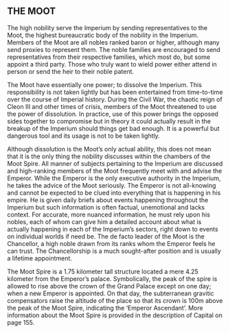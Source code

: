 ## THE MOOT

The high nobility serve the Imperium by sending representatives to the Moot, the highest bureaucratic body of the nobility in the Imperium. Members of the Moot are all nobles ranked baron or higher, although many send proxies to represent them. The noble families are encouraged to send representatives from their respective families, which most do, but some appoint a third party. Those who truly want to wield power either attend in person or send the heir to their noble patent.

The Moot have essentially one power; to dissolve the Imperium. This responsibility is not taken lightly but has been entertained from time-to-time over the course of Imperial history. During the Civil War, the chaotic reign of Cleon III and other times of crisis, members of the Moot threatened to use the power of dissolution. In practice, use of this power brings the opposed sides together to compromise but in theory it could actually result in the breakup of the Imperium should things get bad enough. It is a powerful but dangerous tool and its usage is not to be taken lightly.

Although dissolution is the Moot’s only actual ability, this does not mean that it is the only thing the nobility discusses within the chambers of the Moot Spire. All manner of subjects pertaining to the Imperium are discussed and high-ranking members of the Moot frequently meet with and advise the Emperor. While the Emperor is the only executive authority in the Imperium, he takes the advice of the Moot seriously. The Emperor is not all-knowing and cannot be expected to be clued into everything that is happening in his empire. He is given daily briefs about events happening throughout the Imperium but such information is often factual, unemotional and lacks context. For accurate, more nuanced information, he must rely upon his nobles, each of whom can give him a detailed account about what is actually happening in each of the Imperium’s sectors, right down to events on individual worlds if need be. The de facto leader of the Moot is the Chancellor, a high noble drawn from its ranks whom the Emperor feels he can trust. The Chancellorship is a much sought-after position and is usually a lifetime appointment.

The Moot Spire is a 1.75 kilometer tall structure located a mere 4.25 kilometer from the Emperor’s palace. Symbolically, the peak of the spire is allowed to rise above the crown of the Grand Palace except on one day; when a new Emperor is appointed. On that day, the subterranean gravitic compensators raise the altitude of the place so that its crown is 100m above the peak of the Moot Spire, indicating the ‘Emperor Ascendant’. More information about the Moot Spire is provided in the description of Capital on page 155.